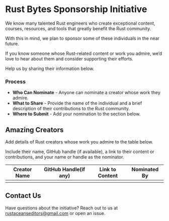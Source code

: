 
# Rust Bytes Sponsorship Initiative

We know many talented Rust engineers who create exceptional content, courses, resources, and tools that greatly benefit the Rust community. 

With this in mind, we plan to sponsor some of these individuals in the near future.

If you know someone whose Rust-related content or work you admire, we’d love to hear about them and consider supporting their efforts.

Help us by sharing their information below.

### Process
- **Who Can Nominate** - Anyone can nominate a creator whose work they admire.
- **What to Share** - Provide the name of the individual and a brief description of their contributions to the Rust community.
- **Where to Submit** - Add your nomination to the section below.

## Amazing Creators

Add details of Rust creators whose work you admire to the table below. 

Include their name, GitHub handle (if available), a link to their content or contributions, and your name or handle as the nominator.

| Creator Name             | GitHub Handle(if any)   | Link to Content             | Nominated By      |
|--------------------------|-------------------------|-----------------------------|-------------------|
|                          |                         |                             |                   |



## Contact Us
Have questions about the initiative? Reach out to us at [rustaceanseditors@gmail.com](mailto:rustaceanseditors@gmail.com) or open an issue.


